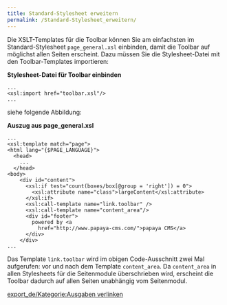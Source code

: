 ```yaml
---
title: Standard-Stylesheet erweitern
permalink: /Standard-Stylesheet_erweitern/
---
```


Die XSLT-Templates für die Toolbar können Sie am einfachsten im Standard-Stylesheet `page_general.xsl` einbinden, damit die Toolbar auf möglichst allen Seiten erscheint. Dazu müssen Sie die Stylesheet-Datei mit den Toolbar-Templates importieren:

**Stylesheet-Datei für Toolbar einbinden**

~~~~ {.xml}
...
<xsl:import href="toolbar.xsl"/>
...
~~~~

siehe folgende Abbildung:

**Auszug aus page_general.xsl**

~~~~ {.xml}
...
<xsl:template match="page">
<html lang="{$PAGE_LANGUAGE}">
  <head>
    ...
  </head>
<body>
    <div id="content">
      <xsl:if test="count(boxes/box[@group = 'right']) = 0">
        <xsl:attribute name="class">largeContent</xsl:attribute>
      </xsl:if>
      <xsl:call-template name="link.toolbar" />
      <xsl:call-template name="content_area"/>
      <div id="footer">
        powered by <a
          href="http://www.papaya-cms.com/">papaya CMS</a>
      </div>
    </div>
...
~~~~

Das Template `link.toolbar` wird im obigen Code-Ausschnitt zwei Mal aufgerufen: vor und nach dem Template `content_area`. Da `content_area` in allen Stylesheets für die Seitenmodule überschrieben wird, erscheint die Toolbar dadurch auf allen Seiten unabhängig vom Seitenmodul.

[export_de/Kategorie:Ausgaben verlinken](export_de/Kategorie:Ausgaben_verlinken )